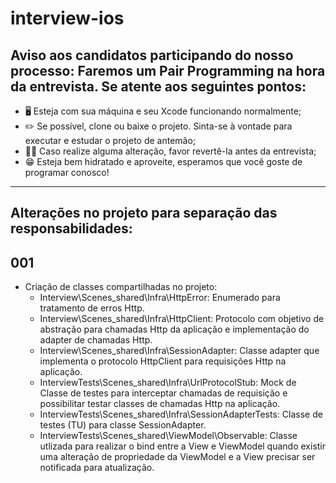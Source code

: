 # interview-ios

## Aviso aos candidatos participando do nosso processo: Faremos um Pair Programming na hora da entrevista. Se atente aos seguintes pontos:

- 🖥 Esteja com sua máquina e seu Xcode funcionando normalmente;
- ✏️ Se possível, clone ou baixe o projeto. Sinta-se à vontade para executar e estudar o projeto de antemão;
- 🙏🏻 Caso realize alguma alteração, favor revertê-la antes da entrevista;
- 😁 Esteja bem hidratado e aproveite, esperamos que você goste de programar conosco!

------------

## Alterações no projeto para separação das responsabilidades:

## 001

- Criação de classes compartilhadas no projeto:
  - Interview\Scenes\_shared\Infra\HttpError: Enumerado para tratamento de erros Http.
  - Interview\Scenes\_shared\Infra\HttpClient: Protocolo com objetivo de abstração para chamadas Http da aplicação e implementação do adapter de chamadas Http.
  - Interview\Scenes\_shared\Infra\SessionAdapter: Classe adapter que implementa o protocolo HttpClient para requisições Http na aplicação.
  - InterviewTests\Scenes\_shared\Infra\UrlProtocolStub: Mock de Classe de testes para interceptar chamadas de requisição e possibilitar testar classes de chamadas Http na aplicação.
  - InterviewTests\Scenes\_shared\Infra\SessionAdapterTests: Classe de testes (TU) para classe SessionAdapter.
  - InterviewTests\Scenes\_shared\ViewModel\Observable: Classe utlizada para realizar o bind entre a View e ViewModel quando existir uma alteração de propriedade da ViewModel e a View precisar ser notificada para atualização. 
